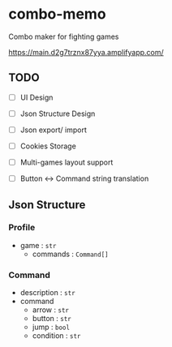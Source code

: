# combo-memo
Combo maker for fighting games

https://main.d2g7trznx87yya.amplifyapp.com/


## TODO
- [ ] UI Design
- [ ] Json Structure Design
- [ ] Json export/ import
- [ ] Cookies Storage
- [ ] Multi-games layout support
- [ ] Button <-> Command string translation


## Json Structure

### Profile
- game : `str`
  - commands : `Command[]`

### Command
- description : `str`
- command 
  - arrow : `str`
  - button : `str`
  - jump : `bool` 
  - condition : `str`



